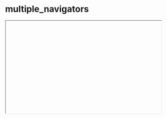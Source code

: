 # multiple_navigators

<iframe width='100%', height='300'>https://thinkdigitalsoftware.github.io/multiple_navigators/</iframe>

